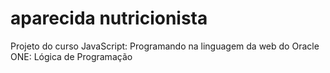 # aparecida nutricionista
 Projeto do curso JavaScript: Programando na linguagem da web do Oracle ONE: Lógica de Programação 

